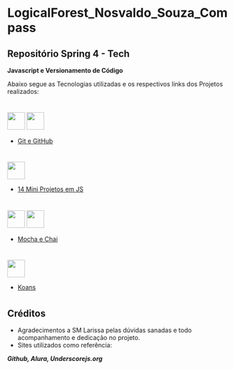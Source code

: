 # LogicalForest_Nosvaldo_Souza_Compass

## Repositório Spring 4 - Tech 

 **Javascript e Versionamento de Código**

Abaixo segue as Tecnologias utilizadas e os respectivos links dos Projetos realizados:

#
<img src="https://cdn.jsdelivr.net/gh/devicons/devicon/icons/git/git-plain.svg" width="40" height="40"/> <img src="https://cdn.icon-icons.com/icons2/1476/PNG/512/github_101792.png" width="40" height="40"/>


* [Git e GitHub](https://github.com/JrGirotto/LogicalForest_Nosvaldo_Souza_Compass/blob/main/git-lesson/comandosGit.txt)
#
<img src="https://cdn.jsdelivr.net/gh/devicons/devicon/icons/javascript/javascript-original.svg" width="40" height="40"/> 

* [14 Mini Projetos em JS](https://github.com/JrGirotto/LogicalForest_Nosvaldo_Souza_Compass/tree/main/Curso%20de%20Javascript)
#
<img src="https://cdn.jsdelivr.net/gh/devicons/devicon/icons/mocha/mocha-plain.svg" width="40" height="40"/> <img src="https://cdn.cdnlogo.com/logos/c/18/chai.svg" width="40" height="40"/>

* [Mocha e Chai](https://github.com/JrGirotto/LogicalForest_Nosvaldo_Souza_Compass/tree/main/Mocha-Chai)
#
<img src="https://img2.gratispng.com/20200808/tbl/transparent-il-dogma-del-big-bang-wall-decal-poster-sticker-ar-5f2f08ebb9f078.8841945415969179957616.jpg" width="40" height="40"/> 

* [Koans](https://github.com/JrGirotto/LogicalForest_Nosvaldo_Souza_Compass/tree/main/Koans/javascript-koans-master)
#

## Créditos

* Agradecimentos a SM Larissa pelas dúvidas sanadas e todo acompanhamento e dedicação no projeto.
* Sites utilizados como referência:

 **_Github, Alura, Underscorejs.org_**